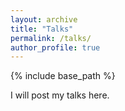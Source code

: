 ```yaml
---
layout: archive
title: "Talks"
permalink: /talks/
author_profile: true
---
```


{% include base_path %}

I will post my talks here.
